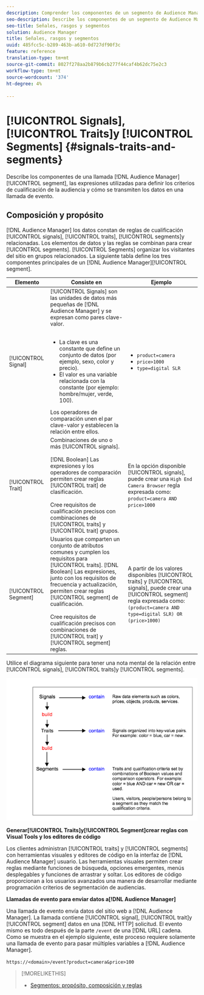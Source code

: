 ```yaml
---
description: Comprender los componentes de un segmento de Audience Manager, las expresiones utilizadas para definir los criterios de cualificación de audiencia y cómo se transmiten los datos en una llamada de evento.
seo-description: Describe los componentes de un segmento de Audience Manager, las expresiones utilizadas para definir los criterios de calificación de audiencia y cómo se transmiten los datos en una llamada de evento.
seo-title: Señales, rasgos y segmentos
solution: Audience Manager
title: Señales, rasgos y segmentos
uuid: 485fcc5c-b289-463b-a610-0d727df90f3c
feature: reference
translation-type: tm+mt
source-git-commit: 8027f278aa2b879b6cb277f44caf4b62dc75e2c3
workflow-type: tm+mt
source-wordcount: '374'
ht-degree: 4%

---
```



# [!UICONTROL Signals], [!UICONTROL Traits]y [!UICONTROL Segments] {#signals-traits-and-segments}

Describe los componentes de una llamada [!DNL Audience Manager][!UICONTROL segment], las expresiones utilizadas para definir los criterios de cualificación de la audiencia y cómo se transmiten los datos en una llamada de evento.

## Composición y propósito

[!DNL Audience Manager] los datos constan de reglas de cualificación [!UICONTROL signals], [!UICONTROL traits], [!UICONTROL segments]y relacionadas. Los elementos de datos y las reglas se combinan para crear [!UICONTROL segments]. [!UICONTROL Segments] organizar los visitantes del sitio en grupos relacionados. La siguiente tabla define los tres componentes principales de un [!DNL Audience Manager][!UICONTROL segment].

| Elemento | Consiste en | Ejemplo |
|---|---|---|
| [!UICONTROL Signal] | [!UICONTROL Signals] son las unidades de datos más pequeñas de [!DNL Audience Manager] y se expresan como pares [](../reference/key-value-pairs-explained.md)clave-valor.<br><br><ul><li>La clave es una constante que define un conjunto de datos (por ejemplo, sexo, color y precio).</li><li>El valor es una variable relacionada con la constante (por ejemplo: hombre/mujer, verde, 100).</li></ul>Los operadores de comparación unen el par clave-valor y establecen la relación entre ellos. | <ul><li>`product=camera`</li><li>`price>1000`</li><li>`type=digital SLR`</li></ul> |
| [!UICONTROL Trait] | Combinaciones de uno o más [!UICONTROL signals].<br><br> [!DNL Boolean] Las expresiones y los operadores de comparación permiten crear reglas [!UICONTROL trait] de clasificación. <br><br>Cree requisitos de cualificación precisos con combinaciones de [!UICONTROL traits] y [!UICONTROL trait] grupos. | En la opción disponible [!UICONTROL signals], puede crear una `High End Camera Browser` regla expresada como: `product=camera AND price>1000` |
| [!UICONTROL Segment] | Usuarios que comparten un conjunto de atributos comunes y cumplen los requisitos para [!UICONTROL traits]. [!DNL Boolean] Las expresiones, junto con los requisitos de frecuencia y actualización, permiten crear reglas [!UICONTROL segment] de cualificación.<br><br> Cree requisitos de cualificación precisos con combinaciones de [!UICONTROL trait] y [!UICONTROL segment] reglas. | A partir de los valores disponibles [!UICONTROL traits] y [!UICONTROL signals], puede crear una [!UICONTROL segment] regla expresada como:`(product=camera AND type=digital SLR) OR (price>1000)` |

Utilice el diagrama siguiente para tener una nota mental de la relación entre [!UICONTROL signals], [!UICONTROL traits]y [!UICONTROL segments].

![](assets/signals-traits-segments.png)

**Generar[!UICONTROL Traits]y[!UICONTROL Segment]crear reglas con Visual Tools y los editores de código**

Los clientes administran [!UICONTROL traits] y [!UICONTROL segments] con herramientas visuales y editores de código en la interfaz de [!DNL Audience Manager] usuario. Las herramientas visuales permiten crear reglas mediante funciones de búsqueda, opciones emergentes, menús desplegables y funciones de arrastrar y soltar. Los editores de código proporcionan a los usuarios avanzados una manera de desarrollar mediante programación criterios de segmentación de audiencias.

**Llamadas de evento para enviar datos a[!DNL Audience Manager]**

Una llamada de evento envía datos del sitio web a [!DNL Audience Manager]. La llamada contiene [!UICONTROL signal], [!UICONTROL trait]y [!UICONTROL segment] datos en una [!DNL HTTP] solicitud. El evento mismo es todo después de la parte `/event` de una [!DNL URL] cadena. Como se muestra en el ejemplo siguiente, este proceso requiere solamente una llamada de evento para pasar múltiples variables a [!DNL Audience Manager].

`https://<domain>/event?product=camera&price>100`

>[!MORELIKETHIS]
>
>* [Segmentos: propósito, composición y reglas](../features/segments/segments-purpose.md)

